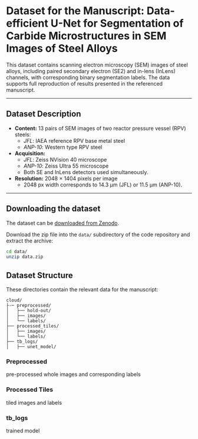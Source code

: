 # Dataset for the Manuscript: **Data-efficient U-Net for Segmentation of Carbide Microstructures in SEM Images of Steel Alloys**

This dataset contains scanning electron microscopy (SEM) images of steel alloys, including paired secondary electron (SE2) and in-lens (InLens) channels, with corresponding binary segmentation labels. The data supports full reproduction of results presented in the referenced manuscript.

---

## Dataset Description

- **Content:** 13 pairs of SEM images of two reactor pressure vessel (RPV) steels:
  - *JFL*: IAEA reference RPV base metal steel
  - *ANP-10*: Western type RPV steel
- **Acquisition:**  
  - *JFL*: Zeiss NVision 40 microscope  
  - *ANP-10*: Zeiss Ultra 55 microscope  
  - Both SE and InLens detectors used simultaneously.
- **Resolution:** 2048 × 1404 pixels per image  
  - 2048 px width corresponds to 14.3 µm (JFL) or 11.5 µm (ANP-10).

---

## Downloading the dataset

The dataset can be [downloaded from Zenodo](https://zenodo.org/records/16996272?preview=1&token=eyJhbGciOiJIUzUxMiIsImlhdCI6MTc1NjQ5MjQ2NywiZXhwIjoxNzY0NTQ3MTk5fQ.eyJpZCI6IjQzYmYyMTc5LTAwMTctNDYwNi04Y2VhLWU0ZWU4ZjZmMTg1ZiIsImRhdGEiOnt9LCJyYW5kb20iOiI4MDQ4M2Y2M2M2MTQxY2ViMWY1NmI5ODI2ZTYyMzFlZCJ9._LIeCnWSntclqaI0tfmyhOV1ICIDnYzh5z668cGa4ckRqqlq9EIyZ1YjFjwVWx07W7HG0EJARZY5QzKrj-3ToQ).

Download the zip file into the `data/` subdirectory of the code repository and extract the archive:

```bash
cd data/
unzip data.zip
```


## Dataset Structure

These directories contain the relevant data for the manuscript:

```
cloud/
├-─ preprocessed/
│   ├── hold-out/
│   ├── images/
│   └── labels/
├── processed_tiles/
│   ├── images/
│   └── labels/
├── tb_logs/
│   ├── unet_model/
```

### Preprocessed

pre-processed whole images and corresponding labels

### Processed Tiles

tiled images and labels

### tb_logs

trained model
